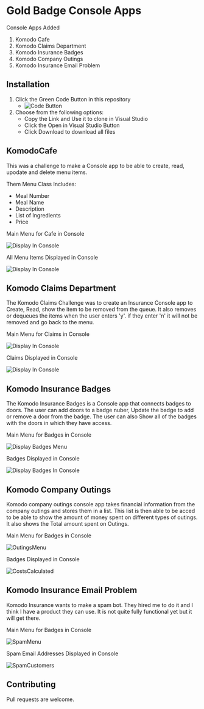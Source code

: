 # Gold Badge Console Apps

Console Apps Added
1. Komodo Cafe
2. Komodo Claims Department
3. Komodo Insurance Badges
4. Komodo Company Outings
5. Komodo Insurance Email Problem


## Installation

1. Click the Green Code Button in this repository 
    - ![Code Button](CodeButton.jpg)
2. Choose from the following options:
   - Copy the Link and Use it to clone in Visual Studio 
   - Click the Open in Visual Studio Button
   - Click Download to download all files


## KomodoCafe
This was a challenge to make a Console app to be able to create, read, upodate and delete menu items.

Them Menu Class Includes:
- Meal Number
- Meal Name
- Description
- List of Ingredients
- Price

Main Menu for Cafe in Console

![Display In Console](MainMenu.jpg)

All Menu Items Displayed in Console

![Display In Console](DisplayMenu.jpg)

## Komodo Claims Department

The Komodo Claims Challenge was to create an Insurance Console app to Create, Read, show the item to be removed from the queue.
It also removes or dequeues the items when the user enters 'y'. if they enter 'n' it will not be removed and go back to the menu.

Main Menu for Claims in Console

![Display In Console](ClaimsMainMenu.jpg)

Claims Displayed in Console

![Display In Console](DisplayClaims.jpg)

## Komodo Insurance Badges
The Komodo Insurance Badges is a Console app that connects badges to doors. The user can add doors to a badge nuber, Update the badge to add or remove a door from the badge. 
The user can also Show all of the badges with the doors in which they have access.

Main Menu for Badges in Console

![Display Badges Menu](BadgesMenu.jpg)

Badges Displayed in Console

![Display Badges In Console](DisplayBadges.jpg)


## Komodo Company Outings
Komodo company outings console app takes financial information from the company outings and stores them in a list. This list is then able to be acced to be able to show the amount of money spent on different types of outings. It also shows the Total amount spent on Outings.

Main Menu for Badges in Console

![OutingsMenu](OutingMenu.jpg)

Badges Displayed in Console

![CostsCalculated](CostCalcOuting.jpg)


## Komodo Insurance Email Problem
Komodo Insurance wants to make a spam bot. They hired me to do it and I think I have a product they can use. It is not quite fully functional yet but it will get there. 

Main Menu for Badges in Console

![SpamMenu](SpamMenu.jpg)

Spam Email Addresses Displayed in Console

![SpamCustomers](ReadSpam.jpg)

## Contributing
Pull requests are welcome.
